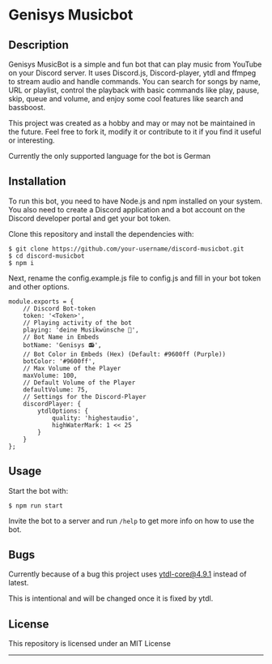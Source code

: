 # Genisys Musicbot

## Description

Genisys MusicBot is a simple and fun bot that can play music from YouTube on your Discord server.
It uses Discord.js, Discord-player, ytdl and ffmpeg to stream audio and handle commands.
You can search for songs by name, URL or playlist, control the playback with basic commands like play, pause, skip, queue and volume, and enjoy some cool features like search and bassboost.

This project was created as a hobby and may or may not be maintained in the future. Feel free to fork it, modify it or contribute to it if you find it useful or interesting.

Currently the only supported language for the bot is German

## Installation

To run this bot, you need to have Node.js and npm installed on your system. You also need to create a Discord application and a bot account on the Discord developer portal and get your bot token.

Clone this repository and install the dependencies with:

```
$ git clone https://github.com/your-username/discord-musicbot.git
$ cd discord-musicbot
$ npm i
```
Next, rename the config.example.js file to config.js and fill in your bot token and other options.
```
module.exports = {
    // Discord Bot-token
    token: '<Token>',
    // Playing activity of the bot
    playing: 'deine Musikwünsche 🎵',
    // Bot Name in Embeds
    botName: 'Genisys 📻',
    // Bot Color in Embeds (Hex) (Default: #9600ff (Purple))
    botColor: '#9600ff',
    // Max Volume of the Player
    maxVolume: 100,
    // Default Volume of the Player
    defaultVolume: 75,
    // Settings for the Discord-Player
    discordPlayer: {
        ytdlOptions: {
            quality: 'highestaudio',
            highWaterMark: 1 << 25
        }
    }
};
```

## Usage

Start the bot with:

```
$ npm run start
```
Invite the bot to a server and run `/help` to get more info on how to use the bot.

## Bugs

Currently because of a bug this project uses ytdl-core@4.9.1 instead of latest.

This is intentional and will be changed once it is fixed by ytdl.

## License

This repository is licensed under an MIT License

---